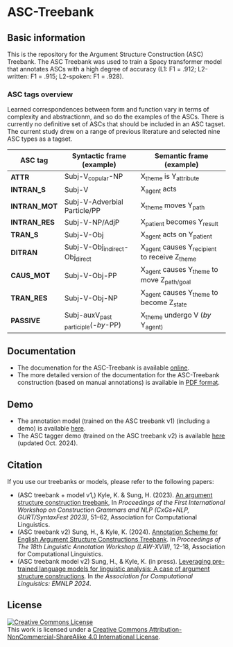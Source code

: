 # ASC-Treebank

## Basic information
This is the repository for the Argument Structure Construction (ASC) Treebank.
The ASC Treebank was used to train a Spacy transformer model that annotates ASCs with a high degree of accuracy (L1: F1 = .912; L2-written: F1 = .915; L2-spoken: F1 = .928). 

### ASC tags overview
Learned correspondences between form and function vary in terms of complexity and abstractionm, and so do the examples of the ASCs. There is currently no definitive set of ASCs that should be included in an ASC tagset. The current study drew on a range of previous literature and selected nine ASC types as a tagset. 

| **ASC tag**    | **Syntactic frame (example)**                      | **Semantic frame (example)**                                                |
|----------------|----------------------------------------------------|-----------------------------------------------------------------------------|
| **ATTR**       | Subj-V<sub>copular</sub>-NP                        | X<sub>theme</sub> is Y<sub>attribute</sub>                                 |
| **INTRAN_S**   | Subj-V                                             | X<sub>agent</sub> acts                                                      |
| **INTRAN_MOT** | Subj-V-Adverbial Particle/PP                                    | X<sub>theme</sub> moves Y<sub>path</sub>                                    |
| **INTRAN_RES** | Subj-V-NP/AdjP                                     | X<sub>patient</sub> becomes Y<sub>result</sub>                              |
| **TRAN_S**     | Subj-V-Obj                                         | X<sub>agent</sub> acts on Y<sub>patient</sub>                               |
| **DITRAN**     | Subj-V-Obj<sub>indirect</sub>-Obj<sub>direct</sub> | X<sub>agent</sub> causes Y<sub>recipient</sub> to receive Z<sub>theme</sub> |
| **CAUS_MOT**   | Subj-V-Obj-PP                                      | X<sub>agent</sub> causes Y<sub>theme</sub> to move Z<sub>path/goal</sub>    |
| **TRAN_RES**   | Subj-V-Obj-NP                                      | X<sub>agent</sub> causes Y<sub>theme</sub> to become Z<sub>state</sub>      |
| **PASSIVE**    | Subj-auxV<sub>past participle</sub>(-*by*-PP)      | X<sub>theme</sub> undergo V (*by* Y<sub>agent</sug>)                        |


## Documentation

- The documenation for the ASC-Treebank is available [online](https://asc-treebank.readthedocs.io/en/latest/).
- The more detailed version of the documentation for the ASC-Treebank construction (based on manual annotations) is available in [PDF format](./docs/PDFmanuals/ASC_manual_240301.pdf).

## Demo
- The annotation model (trained on the ASC treebank v1) (including a demo) is available [here](https://huggingface.co/kriskyle/en_pipeline).
- The ASC tagger demo (trained on the ASC treebank v2) is available [here](http://ix.cs.uoregon.edu:9279/) (updated Oct. 2024).

## Citation
If you use our treebanks or models, please refer to the following papers:

- (ASC treebank + model v1,) Kyle, K. & Sung, H. (2023). [An argument structure construction treebank](https://aclanthology.org/2023.cxgsnlp-1.7/), In *Proceedings of the First International Workshop on Construction Grammars and NLP (CxGs+NLP, GURT/SyntaxFest 2023)*, 51–62, Association for Computational Linguistics.
- (ASC treebank v2) Sung, H., & Kyle, K. (2024). [Annotation Scheme for English Argument Structure Constructions Treebank](https://aclanthology.org/2024.law-1.2/). In *Proceedings of The 18th Linguistic Annotation Workshop (LAW-XVIII)*, 12-18, Association for Computational Linguistics.
- (ASC treebank model v2) Sung, H., & Kyle, K. (in press). [Leveraging pre-trained language models for linguistic analysis: A case of argument structure constructions](./24_ASC-EMNLP-dataset/Sung_Kyle_EMNLP24_camera_ready.pdf). In *the Association for Computational Linguistics: EMNLP 2024*.

## License
<a rel="license" href="http://creativecommons.org/licenses/by-nc-sa/4.0/"><img alt="Creative Commons License" style="border-width:0" src="https://i.creativecommons.org/l/by-nc-sa/4.0/88x31.png" /></a><br />This work is licensed under a <a rel="license" href="http://creativecommons.org/licenses/by-nc-sa/4.0/">Creative Commons Attribution-NonCommercial-ShareAlike 4.0 International License</a>.







